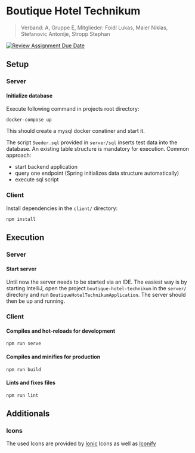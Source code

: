 # Boutique Hotel Technikum

> Verband: A, Gruppe E, Mitglieder: Foidl Lukas, Maier Niklas, Stefanovic Antonije, Stropp Stephan

[![Review Assignment Due Date](https://classroom.github.com/assets/deadline-readme-button-24ddc0f5d75046c5622901739e7c5dd533143b0c8e959d652212380cedb1ea36.svg)](https://classroom.github.com/a/bFlAvWr6)

## Setup

### Server

#### Initialize database

Execute following command in projects root directory:

```
docker-compose up
```

This should create a mysql docker conatiner and start it.

The script `Seeder.sql` provided in `server/sql` inserts test data into the database. An existing table structure is mandatory for execution. Common approach:

- start backend application
- query one endpoint (Spring initializes data structure automatically)
- execute sql script

### Client

Install dependencies in the `client/` directory:

```
npm install
```

## Execution

### Server

#### Start server

Until now the server needs to be started via an IDE. The easiest way is by starting IntelliJ, open the project `boutique-hotel-technikum` in the `server/` directory and run `BoutiqueHotelTechnikumApplication`. The server should then be up and running.

### Client

#### Compiles and hot-reloads for development

```
npm run serve
```

#### Compiles and minifies for production

```
npm run build
```

#### Lints and fixes files

```
npm run lint
```

## Additionals

### Icons

The used Icons are provided by <a href="https://ionic.io/ionicons">Ionic</a> Icons as well as <a href="https://icon-sets.iconify.design/mdi/">Iconify</a>